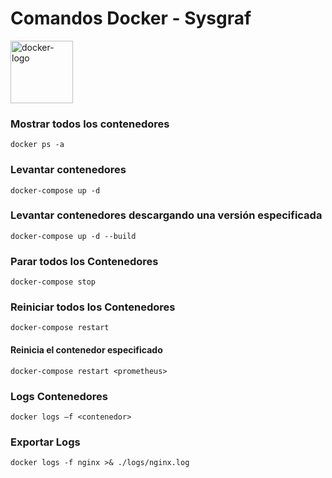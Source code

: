 # Comandos Docker - Sysgraf

<img src="https://www.docker.com/wp-content/uploads/2023/05/symbol_blue-docker-logo.png" height="100px" alt="docker-logo">

### Mostrar todos los contenedores

```
docker ps -a
```

### Levantar contenedores

```
docker-compose up -d
```

### Levantar contenedores descargando una versión especificada

```
docker-compose up -d --build
```

### Parar todos los Contenedores

```
docker-compose stop 
```

### Reiniciar todos los Contenedores

```
docker-compose restart 
```

#### Reinicia el contenedor especificado

```
docker-compose restart <prometheus>
```

### Logs Contenedores

```
docker logs –f <contenedor>
```

### Exportar Logs 

```
docker logs -f nginx >& ./logs/nginx.log
```

